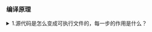 <h3>编译原理</h3>
<details><summary>1.源代码是怎么变成可执行文件的，每一步的作用是什么？</summary>
  <li>源代码变成可执行文件，编译器做了4步：预编译、编译、汇编、链接
  <li>第一步是<b>预编译</b>，预编译做的事有很多，我主要列举7件:<br>&nbsp&nbsp&nbsp&nbsp(i)展开所有的#define宏定义<br>&nbsp&nbsp&nbsp&nbsp(ii)处理所有的<b>条件预编译指令</b>比如#if、#endif、#elif、#else等
  <br>&nbsp&nbsp&nbsp&nbsp(iii)处理<b>#include预编译指令</b>,并将被包含的文件插入到对应的预编译指令的位置<br>&nbsp&nbsp&nbsp&nbsp(iv)删除所有的注释<br>&nbsp&nbsp&nbsp&nbsp(v)添加行号和文件标识，以便编译时调试和出错时警告
<br>&nbsp&nbsp&nbsp&nbsp(vi)处理#pragma指令，这个指令让编译能使用计算机或者操作系统特定的功能<br>&nbsp&nbsp&nbsp&nbsp(vii)最后将.c文件变成.i文件
  <li>第二步是<b>编译</b>，通过编译器进行编译，由5部分组成，每一步如果发现错误就报错：
    <br>&nbsp&nbsp&nbsp&nbsp(i)第一部分是词法分析：主要是识别源代码中的括号、数字、标点等。
    <br>&nbsp&nbsp&nbsp&nbsp(ii)第二部分是语法分析，这一步会生成语法树，比如2+4就是一棵根节点是+号，左节点是2，右节点是4的语法树，如果只有2+，在这一步就会报错。
    <br>&nbsp&nbsp&nbsp&nbsp(iii)第三部分是语义分析，这一步主要分析类型的声明、匹配和转换
    <br>&nbsp&nbsp&nbsp&nbsp(iv)第四部分是中间语言生成，在这一步会生成与平台无关的三地址码，同时也会将那些在编译期就能确定的表达式进行优化
    <br>&nbsp&nbsp&nbsp&nbsp(v)第五部分是目标代码生成，这一步编译器会根据三地址码生成依赖于目标机器的目标机器代码，也就是汇编语言。
    <br>&nbsp&nbsp&nbsp&nbsp最后在执行完这5部分工作后就会将.i文件进行编译，转换成.s汇编语言文件，进入下一步。
  <li>第三步是<b>汇编</b>。在这一步，汇编器将汇编语言转换成机器可以执行的语言，完全由0和1组成，形成.o目标文件
  <li>最后一步第四步就是<b>链接</b>：通过调用链接器LD来将多个目标文件以及所依赖的其它库文件链接起来，最后生成可执行文件，在这一步，链接器同时负责地址重分配、符号名称绑定和重定位。执行完这4步就生成了可执行文件。
</details>
